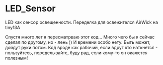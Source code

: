 # LED_Sensor
LED как сенсор освещенности. Переделка для освежителся AirWick на tiny13A

Спустя много лет я пересматрваю этот код... Много чего бы я сейчас сделал по другому, но - лень )) И времени особо нету.
Быть может, дойдут руки потом. Код вроде как рабочий, если вдруг кто наткнется - пользуйтесь, переделывайте, буду рад, если кому-то он окажется полезным!
